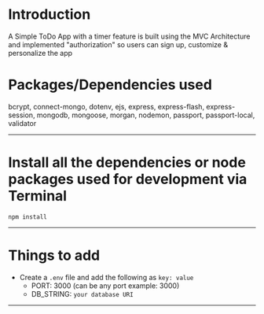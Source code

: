 # Introduction

A Simple ToDo App with a timer feature is built using the MVC Architecture and implemented "authorization" so users can sign up, customize & personalize the app 


# Packages/Dependencies used 

bcrypt, connect-mongo, dotenv, ejs, express, express-flash, express-session, mongodb, mongoose, morgan, nodemon, passport, passport-local, validator

---

# Install all the dependencies or node packages used for development via Terminal

`npm install` 

---

# Things to add

- Create a `.env` file and add the following as `key: value` 
  - PORT: 3000 (can be any port example: 3000) 
  - DB_STRING: `your database URI` 
 ---
